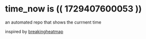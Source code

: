 # time_now is (( 1729407600053 ))

an automated repo that shows the currnent time

inspired by [breakingheatmap](https://github.com/breakingheatmap/breakingheatmap)